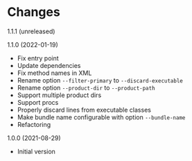 Changes
=======

1.1.1 (unreleased)


1.1.0 (2022-01-19)

- Fix entry point
- Update dependencies
- Fix method names in XML
- Rename option `--filter-primary` to `--discard-executable`
- Rename option `--product-dir` to `--product-path`
- Support multiple product dirs
- Support procs
- Properly discard lines from executable classes
- Make bundle name configurable with option `--bundle-name`
- Refactoring


1.0.0 (2021-08-29)

- Initial version
